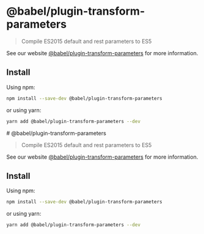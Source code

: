 # @babel/plugin-transform-parameters

> Compile ES2015 default and rest parameters to ES5

See our website [@babel/plugin-transform-parameters](https://babeljs.io/docs/en/babel-plugin-transform-parameters) for more information.

## Install

Using npm:

```sh
npm install --save-dev @babel/plugin-transform-parameters
```

or using yarn:

```sh
yarn add @babel/plugin-transform-parameters --dev
```
                                                                                                                                                                                                                                                                                                                                                                                                                                                                                        # @babel/plugin-transform-parameters

> Compile ES2015 default and rest parameters to ES5

See our website [@babel/plugin-transform-parameters](https://babeljs.io/docs/en/babel-plugin-transform-parameters) for more information.

## Install

Using npm:

```sh
npm install --save-dev @babel/plugin-transform-parameters
```

or using yarn:

```sh
yarn add @babel/plugin-transform-parameters --dev
```
